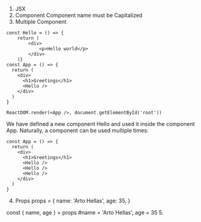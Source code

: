 
1. JSX
2. Component
Component name must be Capitalized
3. Multiple Component

```
const Hello = () => { 
    return (
        <div>
            <p>Hello world</p>
        </div>
    )}
const App = () => {
  return (
    <div>
      <h1>Greetings</h1>
      <Hello />
    </div>
  )
}

ReactDOM.render(<App />, document.getElementById('root'))
```

We have defined a new component Hello and used it inside the component App. Naturally, a component can be used multiple times:

```
const App = () => {
  return (
    <div>
      <h1>Greetings</h1>
      <Hello />
      <Hello />
      <Hello />
    </div>
  )
}
```
4. Props
props = {
  name: 'Arto Hellas',
  age: 35,
}

const { name, age } = props #name = 'Arto Hellas', age = 35
5.